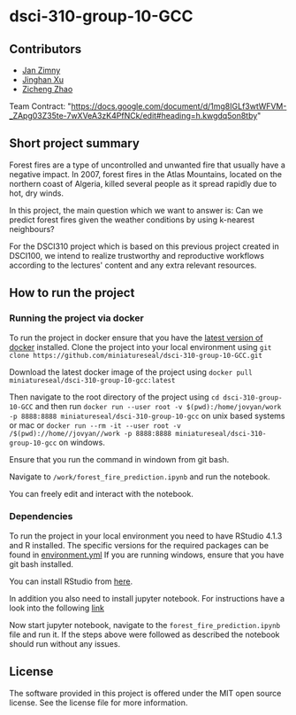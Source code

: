# dsci-310-group-10-GCC

## Contributors
- [Jan Zimny](https://github.com/miniatureseal)
- [Jinghan Xu](https://github.com/jh22d)
- [Zicheng Zhao](https://github.com/Rz02)

Team Contract: "https://docs.google.com/document/d/1mg8IGLf3wtWFVM-_ZApg03Z35te-7wXVeA3zK4PfNCk/edit#heading=h.kwgdq5on8tby"


## Short project summary

Forest fires are a type of uncontrolled and unwanted fire that usually have a negative impact. In 2007, forest fires in the Atlas Mountains, located on the northern coast of Algeria, killed several people as it spread rapidly due to hot, dry winds.

In this project, the main question which we want to answer is:
Can we predict forest fires given the weather conditions by using k-nearest neighbours?

For the DSCI310 project which is based on this previous project created in DSCI100, we intend to realize trustworthy and reproductive workflows
according to the lectures' content and any extra relevant resources.


## How to run the project

### Running the project via docker
To run the project in docker ensure that you have the [latest version of docker](https://docs.docker.com/get-docker/) installed. 
Clone the project into your local environment using 
`git clone https://github.com/miniatureseal/dsci-310-group-10-GCC.git`

Download the latest docker image of the project using 
`docker pull miniatureseal/dsci-310-group-10-gcc:latest`

Then navigate to the root directory of the project using
`cd dsci-310-group-10-GCC`
 and then run
`docker run --user root -v $(pwd):/home/jovyan/work -p 8888:8888 miniatureseal/dsci-310-group-10-gcc`
on unix based systems or mac or
`docker run --rm -it --user root -v /$(pwd)://home//jovyan//work -p 8888:8888 miniatureseal/dsci-310-group-10-gcc`
on windows.

Ensure that you run the command in windown from git bash.

Navigate to `/work/forest_fire_prediction.ipynb` and run the notebook.

You can freely edit and interact with the notebook.


### Dependencies
To run the project in your local environment you need to have RStudio 4.1.3 and R installed. The specific versions for the required packages can be found in [environment.yml](https://github.com/miniatureseal/dsci-310-group-10-GCC/blob/main/environment.yml)
If you are running windows, ensure that you have git bash installed.

You can install RStudio from [here](https://posit.co/download/rstudio-desktop/).

In addition you also need to install jupyter notebook. For instructions have a look into the following [link](https://docs.jupyter.org/en/latest/install/notebook-classic.html)

Now start jupyter notebook, navigate to the `forest_fire_prediction.ipynb` file and run it.
If the steps above were followed as described the notebook should run without any issues.

## License
The software provided in this project is offered under the MIT open source license. See the license file for more information.
